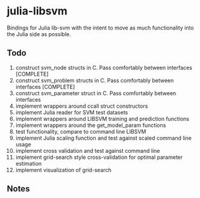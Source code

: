 # julia-libsvm

Bindings for Julia lib-svm with the intent to move as much functionality into the Julia side as possible.

## Todo
1. construct svm_node structs in C. Pass comfortably between interfaces [COMPLETE]
2. construct svm_problem structs in C. Pass comfortably between interfaces [COMPLETE]
3. construct svm_parameter struct in C. Pass comfortably between interfaces
4. implement wrappers around ccall struct constructors
5. implement Julia reader for SVM test datasets
6. implement wrappers around LIBSVM training and prediction functions
7. implement wrappers around the get_model_param functions
8. test functionality, compare to command line LIBSVM
9. implement Julia scaling function and test against scaled command line usage
11. implement cross validation and test against command line
12. implement grid-search style cross-validation for optimal parameter estimation
13. implement visualization of grid-search


## Notes
